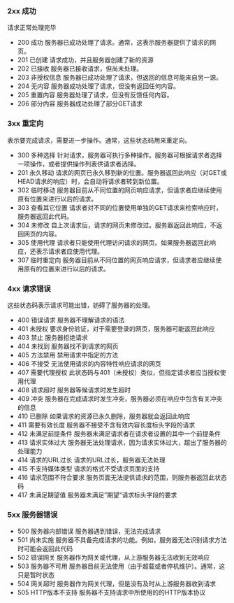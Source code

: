 
### 2xx 成功

请求正常处理完毕

* 200 成功 服务器已成功处理了请求。通常，这表示服务器提供了请求的网页。
* 201 已创建 请求成功，并且服务器创建了新的资源
* 202 已接收 服务器已接收请求，但尚未处理。
* 203 非授权信息 服务器已成功处理了请求，但返回的信息可能来自另一源。
* 204 无内容 服务器成功处理了请求，但没有返回任何内容。
* 205 重置内容 服务器处理了请求，但没有反馈任何内容。
* 206 部分内容 服务器成功处理了部分GET请求

### 3xx 重定向

表示要完成请求，需要进一步操作。通常，这些状态码用来重定向。

* 300 多种选择 针对请求，服务器可执行多种操作。服务器可根据请求者选择一项操作，或者提供操作列表供请求者选择。
* 201 永久移动 请求的网页已永久移到新的位置。服务器返回此响应（对GET或HEAD请求的响应）时，会自动将请求者转到新位置。
* 302 临时移动 服务器目前从不同位置的网页响应请求，但请求者应继续使用原有位置来进行以后的请求。
* 303 查看其它位置 请求者对不同的位置使用单独的GET请求来检索响应时，服务器返回此代码。
* 304 未修改 自上次请求后，请求的网页未修改过。服务器返回此响应，不返回网页的内容。
* 305 使用代理 请求者只能使用代理访问请求的网页。如果服务器返回此响应，还表示请求者应使用代理。
* 307 临时重定向 服务器目前从不同位置的网页响应请求，但请求者应继续使用原有的位置来进行以后的请求。

### 4xx 请求错误

这些状态码表示请求可能出错，妨碍了服务器的处理。

* 400 错误请求 服务器不理解请求的语法
* 401 未授权 要求身份验证，对于需要登录的网页，服务器可能返回此响应
* 403 禁止 服务器拒绝请求
* 404 未找到 服务器找不到请求的网页
* 405 方法禁用 禁用请求中指定的方法
* 406 不接受 无法使用请求的内容特性响应请求的网页
* 407 需要代理授权 此状态码与401（未授权）类似，但指定请求者应当授权使用代理
* 408 请求超时 服务器等候请求时发生超时
* 409 冲突 服务器在完成请求时发生冲突，服务器必须在响应中包含有关冲突的信息
* 410 已删除 如果请求的资源已永久删除，服务器就会返回此响应
* 411 需要有效长度 服务器不接受不含有效内容长度标头字段的请求
* 412 未满足前提条件 服务器未满足请求者在请求者设置的其中一个前提条件
* 413 请求实体过大 服务器无法处理请求，因为请求实体过大，超出了服务器的处理能力
* 414 请求的URL过长 请求的URL过长，服务器无法处理
* 415 不支持媒体类型 请求的格式不受请求页面的支持
* 416 请求范围不符合要求 服务页面无法提供请求的范围，则服务器返回此状态码
* 417 未满足期望值 服务器未满足”期望“请求标头字段的要求

### 5xx 服务器错误

* 500 服务器内部错误 服务器遇到错误，无法完成请求
* 501 尚未实施 服务器不具备完成请求的功能。例如，服务器无法识别请求方法时可能会返回此代码
* 502 错误网关 服务器作为网关或代理，从上游服务器无法收到无效响应
* 503 服务器不可用 服务器目前无法使用（由于超载或者停机维护）。通常，这只是暂时状态
* 504 网关超时 服务器作为网关代理，但是没有及时从上游服务器收到请求
* 505 HTTP版本不支持 服务器不支持请求中所使用的的HTTP版本协议 




































